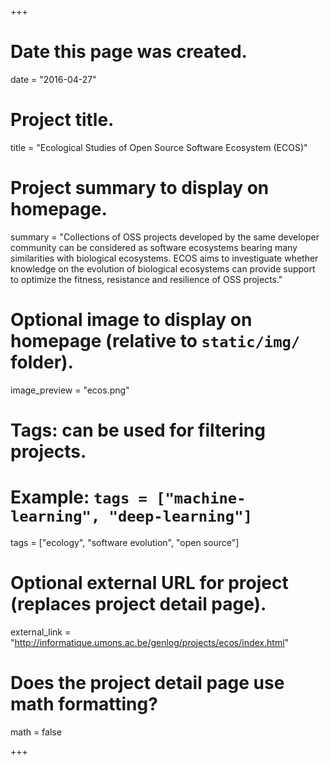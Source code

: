 +++
# Date this page was created.
date = "2016-04-27"

# Project title.
title = "Ecological Studies of Open Source Software Ecosystem (ECOS)"

# Project summary to display on homepage.
summary = "Collections of OSS projects developed by the same developer community can be considered as software ecosystems bearing many similarities with biological ecosystems. ECOS aims to investiguate whether knowledge on the evolution of biological ecosystems can provide support to optimize the fitness, resistance and resilience of OSS projects."

# Optional image to display on homepage (relative to `static/img/` folder).
image_preview = "ecos.png"

# Tags: can be used for filtering projects.
# Example: `tags = ["machine-learning", "deep-learning"]`
tags = ["ecology", "software evolution", "open source"]

# Optional external URL for project (replaces project detail page).
external_link = "http://informatique.umons.ac.be/genlog/projects/ecos/index.html"

# Does the project detail page use math formatting?
math = false

+++

